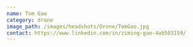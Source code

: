 ```yaml
---
name: Tom Gao
category: drone
image_path: /images/headshots/Drone/TomGao.jpg
contact: https://www.linkedin.com/in/ziming-gao-4ab503159/
---
```

